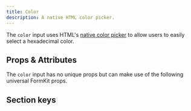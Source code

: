 ```yaml
---
title: Color
description: A native HTML color picker.
---
```


<InputPageHero
title="Color input"
icon="IconInputColor"
:pro="false"
project-price=""
data-price=""></InputPageHero>

The `color` input uses HTML's [native color picker](https://developer.mozilla.org/en-US/docs/Web/HTML/Element/input/color) to allow users to easily select a hexadecimal color.

<example
  name="Color input"
  file="/_content/examples/color-example/color-example.vue">
</example>

## Props & Attributes

The `color` input has no unique props but can make use of the following universal
FormKit props.

<reference-table>
</reference-table>

## Section keys

<div>
  <formkit-input-diagram
    label-content="Color Label"
    input-content="Color selector here"
    help-content="What's your favorite color"
    message-content="Messages about your color selection"
  >
  </formkit-input-diagram>
</div>

<reference-table type="sectionKeys" primary="section-key">
</reference-table>
